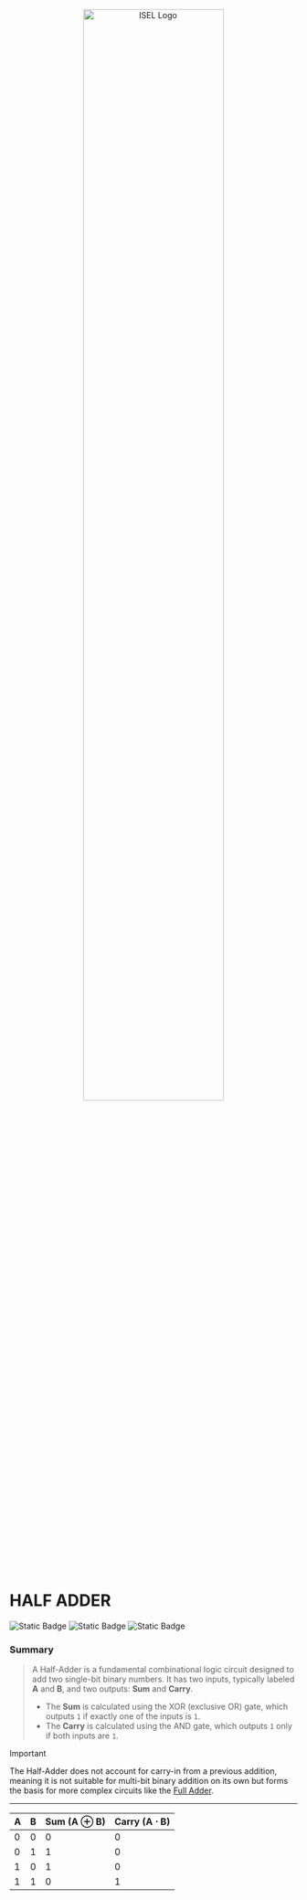 <p align="center">
  <img src="https://www.isel.pt/sites/default/files/001_imagens_isel/Logotipos/logo_ISEL_principal_Branco.png" alt="ISEL Logo" width="70%">
</p>


# HALF ADDER
![Static Badge](https://img.shields.io/badge/IN-1_BIT-blue)
![Static Badge](https://img.shields.io/badge/OUT-1_BIT-blue)
![Static Badge](https://img.shields.io/badge/CARRY-1_BIT-blue)


### Summary
> A Half-Adder is a fundamental combinational logic circuit designed to add two single-bit binary numbers. It has two inputs, typically labeled **A** and **B**, and two outputs: **Sum** and **Carry**.
> - The **Sum** is calculated using the XOR (exclusive OR) gate, which outputs `1` if exactly one of the inputs is `1`.
> - The **Carry** is calculated using the AND gate, which outputs `1` only if both inputs are `1`.

> [!IMPORTANT]
> The Half-Adder does not account for carry-in from a previous addition, meaning it is not suitable for multi-bit binary addition on its own but forms the basis for more complex circuits like the [Full Adder](full_adder).

---
<div align="center">

| **A** | **B** | **Sum (A ⊕ B)** | **Carry (A ⋅ B)** |
|-------|-------|-----------------|-------------------|
| 0     | 0     | 0               | 0                 |
| 0     | 1     | 1               | 0                 |
| 1     | 0     | 1               | 0                 |
| 1     | 1     | 0               | 1                 |

</div>